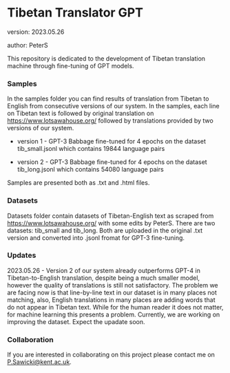# Tibetan Translator GPT

version: 2023.05.26

author: PeterS

This repository is dedicated to the development of Tibetan translation machine through fine-tuning of GPT models.

### Samples

In the samples folder you can find results of translation from Tibetan to English from consecutive versions of our system.
In the samples, each line on Tibetan text is followed by original translation on https://www.lotsawahouse.org/ followed by translations provided by two versions of our system.

* version 1 - GPT-3 Babbage fine-tuned for 4 epochs on the dataset tib_small.jsonl which contains 19844 language pairs

* version 2 - GPT-3 Babbage fine-tuned for 4 epochs on the dataset tib_long.jsonl which contains 54080 language pairs

Samples are presented both as .txt and .html files.

### Datasets

Datasets folder contain datasets of Tibetan-English text as scraped from https://www.lotsawahouse.org/ with some edits by PeterS. There are two datasets: tib_small and tib_long.
Both are uploaded in the original .txt version and converted into .jsonl fromat for GPT-3 fine-tuning.

### Updates

2023.05.26  -  Version 2 of our system already outperforms GPT-4 in Tibetan-to-English translation, despite being a much smaller model, however the quality of translations is still not satisfactory. The problem we are facing now is that line-by-line text in our dataset is in many places not matching, also, English translations in many places are adding words that do not appear in Tibetan text. While for the human reader it does not matter, for machine learning this presents a problem. Currently, we are working on improving the dataset. Expect the upadate soon.

### Collaboration

If you are interested in  collaborating on this project please contact me on P.Sawicki@kent.ac.uk.
